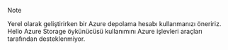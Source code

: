 >[!Note]
> Yerel olarak geliştirirken bir Azure depolama hesabı kullanmanızı öneririz. Hello Azure Storage öykünücüsü kullanımını Azure işlevleri araçları tarafından desteklenmiyor.
